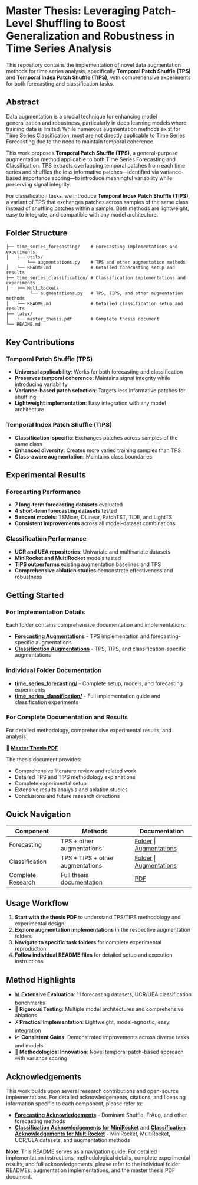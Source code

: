 # Master Thesis: Leveraging Patch-Level Shuffling to Boost Generalization and Robustness in Time Series Analysis

This repository contains the implementation of novel data augmentation methods for time series analysis, specifically **Temporal Patch Shuffle (TPS)** and **Temporal Index Patch Shuffle (TIPS)**, with comprehensive experiments for both forecasting and classification tasks.

## Abstract

Data augmentation is a crucial technique for enhancing model generalization and robustness, particularly in deep learning models where training data is limited. While numerous augmentation methods exist for Time Series Classification, most are not directly applicable to Time Series Forecasting due to the need to maintain temporal coherence. 

This work proposes **Temporal Patch Shuffle (TPS)**, a general-purpose augmentation method applicable to both Time Series Forecasting and Classification. TPS extracts overlapping temporal patches from each time series and shuffles the less informative patches—identified via variance-based importance scoring—to introduce meaningful variability while preserving signal integrity. 

For classification tasks, we introduce **Temporal Index Patch Shuffle (TIPS)**, a variant of TPS that exchanges patches across samples of the same class instead of shuffling patches within a sample. Both methods are lightweight, easy to integrate, and compatible with any model architecture.

## Folder Structure

```
├── time_series_forecasting/    # Forecasting implementations and experiments
│   ├── utils/
        └── augmentations.py    # TPS and other augmentation methods
│   └── README.md               # Detailed forecasting setup and results
├── time_series_classification/ # Classification implementations and experiments
│   ├── MultiRocket\
         └── augmentations.py   # TPS, TIPS, and other augmentation methods  
│   └── README.md               # Detailed classification setup and results
├── latex/                  
│   └── master_thesis.pdf       # Complete thesis document
└── README.md                  
```

## Key Contributions

### Temporal Patch Shuffle (TPS)
- **Universal applicability**: Works for both forecasting and classification
- **Preserves temporal coherence**: Maintains signal integrity while introducing variability
- **Variance-based patch selection**: Targets less informative patches for shuffling
- **Lightweight implementation**: Easy integration with any model architecture

### Temporal Index Patch Shuffle (TIPS)
- **Classification-specific**: Exchanges patches across samples of the same class
- **Enhanced diversity**: Creates more varied training samples than TPS
- **Class-aware augmentation**: Maintains class boundaries 

## Experimental Results

### Forecasting Performance
- **7 long-term forecasting datasets** evaluated
- **4 short-term forecasting datasets** tested  
- **5 recent models**: TSMixer, DLinear, PatchTST, TiDE, and LightTS
- **Consistent improvements** across all model-dataset combinations

### Classification Performance
- **UCR and UEA repositories**: Univariate and multivariate datasets
- **MiniRocket and MultiRocket** models tested
- **TIPS outperforms** existing augmentation baselines and TPS
- **Comprehensive ablation studies** demonstrate effectiveness and robustness

## Getting Started

### For Implementation Details
Each folder contains comprehensive documentation and implementations:

- **[Forecasting Augmentations](./time_series_forecasting/utils/augmentations.py)** - TPS implementation and forecasting-specific augmentations
- **[Classification Augmentations](./time_series_classification/minirocket/src/augmentation.py)** - TPS, TIPS, and classification-specific augmentations

### Individual Folder Documentation
- **[time_series_forecasting/](./time_series_forecasting/)** - Complete setup, models, and forecasting experiments
- **[time_series_classification/](./time_series_classification/)** - Full implementation guide and classification experiments

### For Complete Documentation and Results
For detailed methodology, comprehensive experimental results, and analysis:

**📄 [Master Thesis PDF](./latex/master_thesis.pdf)**

The thesis document provides:
- Comprehensive literature review and related work
- Detailed TPS and TIPS methodology explanations
- Complete experimental setup
- Extensive results analysis and ablation studies
- Conclusions and future research directions

## Quick Navigation

| Component | Methods | Documentation |
|-----------|---------|---------------|
| Forecasting | TPS + other augmentations | [Folder](./time_series_forecasting/) \| [Augmentations](./time_series_forecasting/utils/augmentations.py) |
| Classification | TPS + TIPS + other augmentations | [Folder](./time_series_classification/) \| [Augmentations](./time_series_classification/minirocket/src/augmentation.py) |
| Complete Research | Full thesis documentation | [PDF](./latex/master_thesis.pdf) |

## Usage Workflow

1. **Start with the thesis PDF** to understand TPS/TIPS methodology and experimental design
2. **Explore augmentation implementations** in the respective augmentation folders
3. **Navigate to specific task folders** for complete experimental reproduction
4. **Follow individual README files** for detailed setup and execution instructions

## Method Highlights

- **📊 Extensive Evaluation**: 11 forecasting datasets, UCR/UEA classification benchmarks
- **🔬 Rigorous Testing**: Multiple model architectures and comprehensive ablations  
- **⚡ Practical Implementation**: Lightweight, model-agnostic, easy integration
- **📈 Consistent Gains**: Demonstrated improvements across diverse tasks and models
- **🎯 Methodological Innovation**: Novel temporal patch-based approach with variance scoring


## Acknowledgements

This work builds upon several research contributions and open-source implementations. For detailed acknowledgements, citations, and licensing information specific to each component, please refer to:

- **[Forecasting Acknowledgements](./time_series_forecasting/README.md#-acknowledgements)** - Dominant Shuffle, FrAug, and other forecasting methods
- **[Classification Acknowledgements for MiniRocket](./time_series_classification/minirocket/README.md#-acknowledgements)** and **[Classification Acknowledgements for MultiRocket](./time_series_classification/MultiRocket/README.md#-acknowledgements)**  - MiniRocket, MultiRocket, UCR/UEA datasets, and augmentation methods

**Note**: This README serves as a navigation guide. For detailed implementation instructions, methodological details, complete experimental results, and full acknowledgements, please refer to the individual folder READMEs, augmentation implementations, and the master thesis PDF document.
